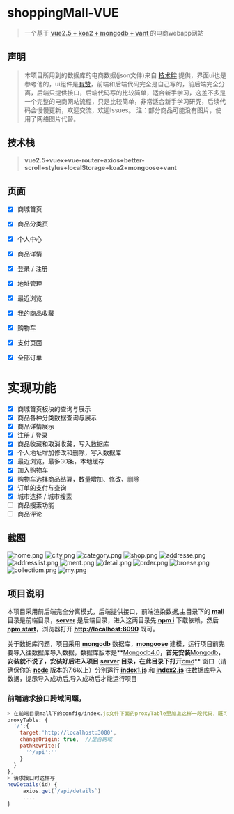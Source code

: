 

# shoppingMall-VUE

> 一个基于 **<abbr title="Hyper Text Markup Language">vue2.5 + koa2 + mongodb + vant </abbr>** 的电商webapp网站


## 声明
>本项目所用到的数据库的电商数据(json文件)来自 [技术胖](https://github.com/shenghy/SmileVue) 提供，界面ui也是参考他的，ui组件是[有赞](https://github.com/youzan/vant)，前端和后端代码完全是自己写的，前后端完全分离，后端只提供接口，后端代码写的比较简单，适合新手学习，这差不多是一个完整的电商网站流程，只是比较简单，非常适合新手学习研究，后续代码会慢慢更新，欢迎交流，欢迎Issues。
注：部分商品可能没有图片，使用了网络图片代替。

## 技术栈

> **vue2.5+vuex+vue-router+axios+better-scroll+stylus+localStorage+koa2+mongoose+vant**


## 页面
- [x] 商城首页
- [x] 商品分类页
- [x] 个人中心
- [x] 商品详情
- [x] 登录 / 注册
- [x] 地址管理
- [x] 最近浏览
- [x] 我的商品收藏
- [x] 购物车
- [x] 支付页面
- [x] 全部订单


# 实现功能
- [x] 商城首页板块的查询与展示
- [x] 商品各种分类数据查询与展示
- [x] 商品详情展示
- [x] 注册 / 登录
- [x] 商品收藏和取消收藏，写入数据库
- [x] 个人地址增加修改和删除，写入数据库
- [x] 最近浏览，最多30条，本地缓存
- [x] 加入购物车
- [x] 购物车选择商品结算，数量增加、修改、删除
- [x] 订单的支付与查询
- [x] 城市选择 / 城市搜索
- [ ] 商品搜索功能
- [ ] 商品评论

## 截图
![home.png](./images/home.png)
![city.png](./images/city.png)
![category.png](./images/category.png)
![shop.png](./images/shop.png)
![addresse.png](./images/addresse.png)
![addresslist.png](./images/addresslist.png)
![ment.png](./images/ment.png)
![detail.png](./images/detail.png)
![order.png](./images/order.png)
![broese.png](./images/broese.png)
![collectiom.png](./images/collectiom.png)
![my.png](./images/my.png)


## 项目说明

本项目采用前后端完全分离模式，后端提供接口，前端渲染数据,主目录下的 **<abbr title="Hyper Text Markup Language">mall</abbr>** 目录是前端目录，**<abbr title="Hyper Text Markup Language">server</abbr>** 是后端目录，进入这两目录先 **<abbr title="Hyper Text Markup Language">npm i</abbr>** 下载依赖，然后 **<abbr title="Hyper Text Markup Language">npm start</abbr>**，浏览器打开 **<abbr title="Hyper Text Markup Language">http://localhost:8090</abbr>** 既可。

关于数据库问题，项目采用 **<abbr title="Hyper Text Markup Language">mongodb</abbr>** 数据库，**<abbr title="Hyper Text Markup Language">mongoose</abbr>** 建模，运行项目前先要导入往数据库导入数据，数据库版本是**<abbr title="Hyper Text Markup Language">Mongodb4.0</abbr>**，首先安装**<abbr title="Hyper Text Markup Language">Mongodb</abbr>**，安装就不说了，安装好后进入项目 **<abbr title="Hyper Text Markup Language">server</abbr>** 目录，在此目录下打开**<abbr title="Hyper Text Markup Language">cmd</abbr>** 窗口（请确保你的 **<abbr title="Hyper Text Markup Language">node</abbr>** 版本的7.6以上）分别运行 **<abbr title="Hyper Text Markup Language">index1.js</abbr>**  和  **<abbr title="Hyper Text Markup Language">index2.js</abbr>** 往数据库导入数据，提示导入成功后,导入成功后才能运行项目

### 前端请求接口跨域问题，
```js
> 在前端目录mall下的config/index.js文件下面的proxyTable里加上这样一段代码，既可跨域,只适用于开发环境。
proxyTable: {
  '/':{
    target:'http://localhost:3000',
    changeOrigin: true,  //是否跨域
    pathRewrite:{
      '^/api':''
    }
  }
},
> 请求接口时这样写
newDetails(id) {
     axios.get(`/api/details`)
	 ....
}
```






